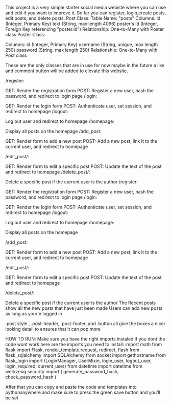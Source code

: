 This project is a very simple starter social media webiste where you can use and edit if you want to improve it. 
So far you can register, login,create posts, edit posts, and delete posts.
Post Class:
Table Name: "posts"
Columns:
id (Integer, Primary Key)
text (String, max length 4096)
poster's id (Integer, Foreign Key referencing "poster.id")
Relationship: One-to-Many with Poster class
Poster Class:

Columns:
id (Integer, Primary Key)
username (String, unique, max length 250)
password (String, max length 250)
Relationship: One-to-Many with Post class

These are the only classes that are in use for now maybe in the future a like and
comment button will be added to elevate this website.

/register:

GET: Render the registration form
POST: Register a new user, hash the password, and redirect to login page
/login:

GET: Render the login form
POST: Authenticate user, set session, and redirect to homepage
/logout:

Log out user and redirect to homepage
/homepage:

Display all posts on the homepage
/add_post:

GET: Render form to add a new post
POST: Add a new post, link it to the current user, and redirect to homepage

/edit_post/<id>:

GET: Render form to edit a specific post
POST: Update the text of the post and redirect to homepage
/delete_post/<id>:

Delete a specific post if the current user is the author
/register:

GET: Render the registration form
POST: Register a new user, hash the password, and redirect to login page
/login:

GET: Render the login form
POST: Authenticate user, set session, and redirect to homepage
/logout:

Log out user and redirect to homepage
/homepage:

Display all posts on the homepage

/add_post:

GET: Render form to add a new post
POST: Add a new post, link it to the current user, and redirect to homepage

/edit_post/<id>:

GET: Render form to edit a specific post
POST: Update the text of the post and redirect to homepage

/delete_post/<id>:

Delete a specific post if the current user is the author
The Recent posts show all the new posts that have just been made
Users can add new posts as long as your'e logged in

.post style , .post-header, .post-footer, and .button all 
give the boxes a nicer looking detail to ensures that it can pop more





HOW TO RUN:
Make sure you have the right imports instaled if you dont the code wont work here are the imports you need to install:
import math
from flask import Flask, render_template,request, redirect, flash
from flask_sqlalchemy import SQLAlchemy
from socket import gethostname
from flask_login import (LoginManager, UserMixin,
    login_user, logout_user, login_required, current_user)
from datetime import datetime
from werkzeug.security import (
    generate_password_hash,
    check_password_hash
    )

After that you can copy and paste the code and templates into pythonanywhere and 
make sure to press the green save button and you'll be set








